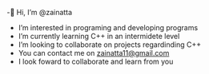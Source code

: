 -👋 Hi, I’m @zainatta
-  I’m interested in programing and developing programs
-  I’m currently learning C++ in an intermidete level
-  I’m looking to collaborate on projects regardinding C++ 
-  You can contact me on zainatta11@gmail.com
- I look foward to collaborate and learn from you
